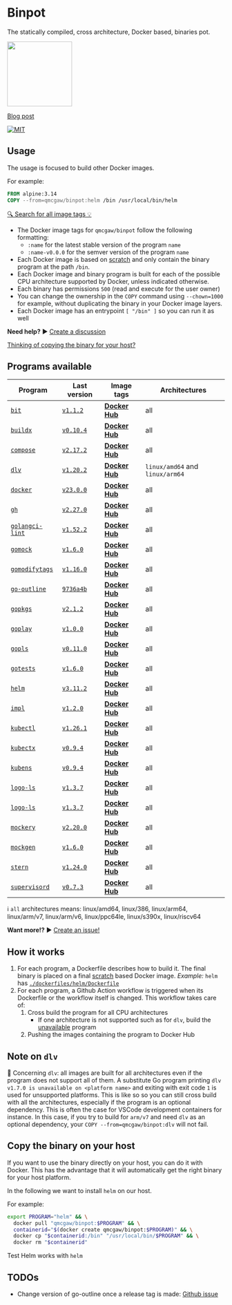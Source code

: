# Binpot

The statically compiled, cross architecture, Docker based, binaries pot.

<img height="150" src="https://raw.githubusercontent.com/qdm12/binpot/main/binpot.svg">

[Blog post](https://qqq.ninja/blog/post/binpot/)

[![MIT](https://img.shields.io/github/license/qdm12/binpot)](https://github.com/qdm12/binpot/main/LICENSE)

## Usage

The usage is focused to build other Docker images.

For example:

```Dockerfile
FROM alpine:3.14
COPY --from=qmcgaw/binpot:helm /bin /usr/local/bin/helm
```

[🔍 Search for all image tags 💡](https://hub.docker.com/r/qmcgaw/binpot/tags)

- The Docker image tags for `qmcgaw/binpot` follow the following formatting:
  - `:name` for the latest stable version of the program `name`
  - `:name-v0.0.0` for the semver version of the program `name`
- Each Docker image is based on [scratch](https://hub.docker.com/_/scratch) and only contain the binary program at the path `/bin`.
- Each Docker image and binary program is built for each of the possible CPU architecture supported by Docker, unless indicated otherwise.
- Each binary has permissions `500` (read and execute for the user owner)
- You can change the ownership in the `COPY` command using `--chown=1000` for example, without duplicating the binary in your Docker image layers.
- Each Docker image has an entrypoint `[ "/bin" ]` so you can run it as well

**Need help?** ▶️ [Create a discussion](https://github.com/qdm12/binpot/discussions)

[Thinking of copying the binary for your host?](#Copy-the-binary-on-your-host)

## Programs available

| Program | Last version | Image tags | Architectures |
| --- | --- | --- | --- |
| [`bit`](https://github.com/chriswalz/bit) | [`v1.1.2`](https://github.com/chriswalz/bit/releases/tag/v1.1.2) | [**Docker Hub**](https://hub.docker.com/r/qmcgaw/binpot/tags?name=bit) | all |
| [`buildx`](https://github.com/docker/buildx) | [`v0.10.4`](https://github.com/docker/buildx/releases/tag/v0.10.4) | [**Docker Hub**](https://hub.docker.com/r/qmcgaw/binpot/tags?name=buildx) | all |
| [`compose`](https://github.com/docker/compose) | [`v2.17.2`](https://github.com/docker/compose/releases/tag/v2.17.2) | [**Docker Hub**](https://hub.docker.com/r/qmcgaw/binpot/tags?name=compose) | all |
| [`dlv`](https://github.com/go-delve/delve) | [`v1.20.2`](https://github.com/go-delve/delve/releases/tag/v1.20.2) | [**Docker Hub**](https://hub.docker.com/r/qmcgaw/binpot/tags?name=dlv) | `linux/amd64` and `linux/arm64` |
| [`docker`](https://github.com/docker/cli) | [`v23.0.0`](https://github.com/docker/cli/releases/tag/v23.0.0) | [**Docker Hub**](https://hub.docker.com/r/qmcgaw/binpot/tags?name=docker) | all |
| [`gh`](https://github.com/cli/cli) | [`v2.27.0`](https://github.com/cli/cli/releases/tag/v2.27.0) | [**Docker Hub**](https://hub.docker.com/r/qmcgaw/binpot/tags?name=gh) | all |
| [`golangci-lint`](https://github.com/golangci/golangci-lint) | [`v1.52.2`](https://github.com/golangci/golangci-lint/releases/tag/v1.52.2) | [**Docker Hub**](https://hub.docker.com/r/qmcgaw/binpot/tags?name=golangci-lint) | all |
| [`gomock`](https://github.com/golang/mock) | [`v1.6.0`](https://github.com/golang/mock/releases/tag/v1.6.0) | [**Docker Hub**](https://hub.docker.com/r/qmcgaw/binpot/tags?name=gomock) | all |
| [`gomodifytags`](https://github.com/fatih/gomodifytags) | [`v1.16.0`](https://github.com/fatih/gomodifytags/releases/tag/v1.16.0) | [**Docker Hub**](https://hub.docker.com/r/qmcgaw/binpot/tags?name=gomodifytags) | all |
| [`go-outline`](https://github.com/ramya-rao-a/go-outline) | [`9736a4b`](https://github.com/ramya-rao-a/go-outline/commit/9736a4bde949f321d201e5eaa5ae2bcde011bf00) | [**Docker Hub**](https://hub.docker.com/r/qmcgaw/binpot/tags?name=go-outline) | all |
| [`gopkgs`](https://github.com/uudashr/gopkgs) | [`v2.1.2`](https://github.com/uudashr/gopkgs/releases/tag/v2.1.2) | [**Docker Hub**](https://hub.docker.com/r/qmcgaw/binpot/tags?name=gopkgs) | all |
| [`goplay`](https://github.com/haya14busa/goplay) | [`v1.0.0`](https://github.com/haya14busa/goplay/releases/tag/v1.0.0) | [**Docker Hub**](https://hub.docker.com/r/qmcgaw/binpot/tags?name=goplay) | all |
| [`gopls`](https://github.com/golang/tools/tree/master/gopls) | [`v0.11.0`](https://github.com/golang/tools/releases/tag/gopls/v0.11.0) | [**Docker Hub**](https://hub.docker.com/r/qmcgaw/binpot/tags?name=gopls) | all |
| [`gotests`](https://github.com/cweill/gotests) | [`v1.6.0`](https://github.com/cweill/gotests/releases/tag/v1.6.0) | [**Docker Hub**](https://hub.docker.com/r/qmcgaw/binpot/tags?name=gotests) | all |
| [`helm`](https://github.com/helm/helm) | [`v3.11.2`](https://github.com/helm/helm/releases/tag/v3.11.2) | [**Docker Hub**](https://hub.docker.com/r/qmcgaw/binpot/tags?name=helm) | all |
| [`impl`](https://github.com/josharian/impl) | [`v1.2.0`](https://github.com/josharian/impl/releases/tag/v1.2.0) | [**Docker Hub**](https://hub.docker.com/r/qmcgaw/binpot/tags?name=impl) | all |
| [`kubectl`](https://github.com/kubernetes/kubernetes) | [`v1.26.1`](https://github.com/kubernetes/kubernetes/releases/tag/v1.26.1) | [**Docker Hub**](https://hub.docker.com/r/qmcgaw/binpot/tags?name=kubectl) | all |
| [`kubectx`](https://github.com/ahmetb/kubectx) | [`v0.9.4`](https://github.com/ahmetb/kubectx/releases/tag/v0.9.4) | [**Docker Hub**](https://hub.docker.com/r/qmcgaw/binpot/tags?name=kubectx) | all |
| [`kubens`](https://github.com/ahmetb/kubectx) | [`v0.9.4`](https://github.com/ahmetb/kubectx/releases/tag/v0.9.4) | [**Docker Hub**](https://hub.docker.com/r/qmcgaw/binpot/tags?name=kubens) | all |
| [`logo-ls`](https://github.com/Yash-Handa/logo-ls) | [`v1.3.7`](https://github.com/Yash-Handa/logo-ls/releases/tag/v1.3.7) | [**Docker Hub**](https://hub.docker.com/r/qmcgaw/binpot/tags?name=logo-ls) | all |
| [`logo-ls`](https://github.com/Yash-Handa/logo-ls) | [`v1.3.7`](https://github.com/Yash-Handa/logo-ls/releases/tag/v1.3.7) | [**Docker Hub**](https://hub.docker.com/r/qmcgaw/binpot/tags?name=logo-ls-v1.3.7) | all |
| [`mockery`](https://github.com/vektra/mockery) | [`v2.20.0`](https://github.com/vektra/mockery/releases/tag/v2.20.0) | [**Docker Hub**](https://hub.docker.com/r/qmcgaw/binpot/tags?name=mockery) | all |
| [`mockgen`](https://github.com/golang/mock) | [`v1.6.0`](https://github.com/golang/mock/releases/tag/v1.6.0) | [**Docker Hub**](https://hub.docker.com/r/qmcgaw/binpot/tags?name=mockgen) | all |
| [`stern`](https://github.com/stern/stern) | [`v1.24.0`](https://github.com/stern/stern/releases/tag/v1.24.0) | [**Docker Hub**](https://hub.docker.com/r/qmcgaw/binpot/tags?name=stern) | all |
| [`supervisord`](https://github.com/ochinchina/supervisord) | [`v0.7.3`](https://github.com/ochinchina/supervisord/releases/tag/v0.7.3) | [**Docker Hub**](https://hub.docker.com/r/qmcgaw/binpot/tags?name=supervisord) | all |

ℹ️ `all` architectures means: linux/amd64, linux/386, linux/arm64, linux/arm/v7, linux/arm/v6, linux/ppc64le, linux/s390x, linux/riscv64

**Want more!?** ▶️ [Create an issue!](https://github.com/qdm12/binpot/issues)

## How it works

1. For each program, a Dockerfile describes how to build it. The final binary is placed on a final [scratch](https://hub.docker.com/_/scratch) based Docker image. *Example:* `helm` has [`./dockerfiles/helm/Dockerfile`](dockerfiles/helm/Dockerfile)
2. For each program, a Github Action workflow is triggered when its Dockerfile or the workflow itself is changed. This workflow takes care of:
    1. Cross build the program for all CPU architectures
        - If one architecture is not supported such as for `dlv`, build the [unavailable](unavailable) program
    2. Pushing the images containing the program to Docker Hub

## Note on `dlv`

💁 Concerning `dlv`: all images are built for all architectures even if the program does not support all of them.
A substitute Go program printing `dlv v1.7.0 is unavailable on <platform name>` and exiting with exit code `1` is used for unsupported platforms.
This is like so so you can still cross build with all the architectures, especially if the program is an optional dependency.
This is often the case for VSCode development containers for instance. In this case, if you try to build for `arm/v7` and need `dlv` as an optional dependency, your `COPY --from=qmcgaw/binpot:dlv` will not fail.

## Copy the binary on your host

If you want to use the binary directly on your host, you can do it with Docker.
This has the advantage that it will automatically get the right binary for your host platform.

In the following we want to install `helm` on our host.

For example:

```sh
export PROGRAM="helm" && \
  docker pull "qmcgaw/binpot:$PROGRAM" && \
  containerid="$(docker create qmcgaw/binpot:$PROGRAM)" && \
  docker cp "$containerid:/bin" "/usr/local/bin/$PROGRAM" && \
  docker rm "$containerid"
```

Test Helm works with `helm`

## TODOs

- Change version of go-outline once a release tag is made: [Github issue](https://github.com/ramya-rao-a/go-outline/issues/15)
